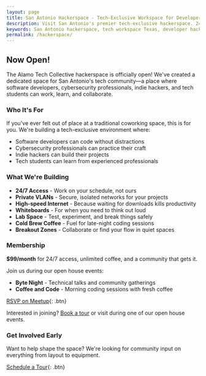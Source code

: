 ```yaml
---
layout: page
title: San Antonio Hackerspace - Tech-Exclusive Workspace for Developers
description: Visit San Antonio's premier tech-exclusive hackerspace. 24/7 access, private VLANs, high-speed internet, and collaborative workspace designed for developers, hackers, and tech professionals.
keywords: San Antonio hackerspace, tech workspace Texas, developer hackerspace, cybersecurity lab, indie hacker space, tech community workspace
permalink: /hackerspace/
---
```


## Now Open!

The Alamo Tech Collective hackerspace is officially open! We've created a dedicated space for San Antonio's tech community—a place where software developers, cybersecurity professionals, indie hackers, and tech students can work, learn, and collaborate.

### Who It's For

If you've ever felt out of place at a traditional coworking space, this is for you. We're building a tech-exclusive environment where:

- Software developers can code without distractions
- Cybersecurity professionals can practice their craft
- Indie hackers can build their projects
- Tech students can learn from experienced professionals

### What We're Building

- **24/7 Access** - Work on your schedule, not ours
- **Private VLANs** - Secure, isolated networks for your projects
- **High-speed Internet** - Because waiting for downloads kills productivity
- **Whiteboards** - For when you need to think out loud
- **Lab Space** - Test, experiment, and break things safely
- **Cold Brew Coffee** - Fuel for late-night coding sessions
- **Breakout Zones** - Collaborate or find your flow in quiet spaces

### Membership

**$99/month** for 24/7 access, unlimited coffee, and a community that gets it.

Join us during our open house events:
- **Byte Night** - Technical talks and community gatherings
- **Coffee and Code** - Morning coding sessions with fresh coffee

[RSVP on Meetup](https://www.meetup.com/alamotechcollective/){: .btn}

Interested in joining? [Book a tour](https://hello.alamotechcollective.com/book/tour) or visit during one of our open house events.

### Get Involved Early

Want to help shape the space? We're looking for community input on everything from layout to equipment. 

[Schedule a Tour](https://hello.alamotechcollective.com/book/tour){: .btn}


